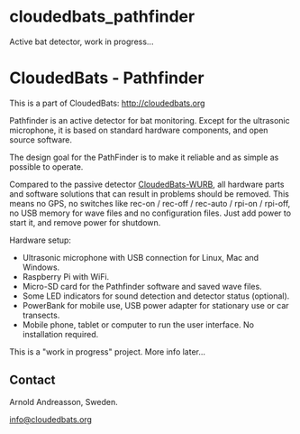 # cloudedbats_pathfinder
Active bat detector, work in progress...

# CloudedBats - Pathfinder

This is a part of CloudedBats: http://cloudedbats.org

Pathfinder is an active detector for bat monitoring. Except for the ultrasonic microphone, it is based on standard hardware components, and open source software.

The design goal for the PathFinder is to make it reliable and as simple as possible to operate. 

Compared to the passive detector [CloudedBats-WURB](https://github.com/cloudedbats/cloudedbats_wurb), all hardware parts and software solutions that can result in problems should be removed. This means no GPS, no switches like rec-on / rec-off / rec-auto / rpi-on / rpi-off, no USB memory for wave files and no configuration files. Just add power to start it, and remove power for shutdown. 

Hardware setup:
- Ultrasonic microphone with USB connection for Linux, Mac and Windows.
- Raspberry Pi with WiFi.
- Micro-SD card for the Pathfinder software and saved wave files. 
- Some LED indicators for sound detection and detector status (optional).
- PowerBank for mobile use, USB power adapter for stationary use or car transects. 
- Mobile phone, tablet or computer to run the user interface. No installation required.

This is a "work in progress" project. More info later...

## Contact

Arnold Andreasson, Sweden.

info@cloudedbats.org

